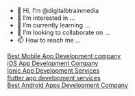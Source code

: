 - 👋 Hi, I’m @digitalbtrainmedia
- 👀 I’m interested in ...
- 🌱 I’m currently learning ...
- 💞️ I’m looking to collaborate on ...
- 📫 How to reach me ...

<!---
digitalbtrainmedia/digitalbtrainmedia is a ✨ special ✨ repository because its `README.md` (this file) appears on your GitHub profile.
You can click the Preview link to take a look at your changes.
--->
<a href="https://www.digitalbrain.co.in/" target="https://www.digitalbrain.co.in/">Best Mobile App Development company</a><br>
<a href="https://www.digitalbrain.co.in/best-iphone-ios-app-development-company/">iOS App Development Company</a><br>
<a href="https://www.digitalbrain.co.in/ionic-apps-development-services/">Ionic App Development Services</a><br>
<a href="https://www.digitalbrain.co.in/flutter-apps-development/">flutter app development services</a><br>
<a href="https://www.digitalbrain.co.in/best-android-app-development-company/">Best Android Apps Development Company</a><br>
